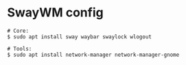 # SwayWM config

```shell
# Core:
$ sudo apt install sway waybar swaylock wlogout

# Tools:
$ sudo apt install network-manager network-manager-gnome 
```
